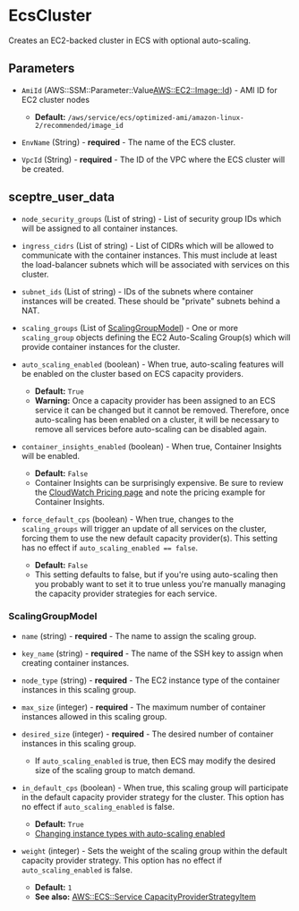 # EcsCluster
Creates an EC2-backed cluster in ECS with optional auto-scaling.

## Parameters

- `AmiId` (AWS::SSM::Parameter::Value<AWS::EC2::Image::Id>) - AMI ID for EC2 cluster nodes
  - **Default:** `/aws/service/ecs/optimized-ami/amazon-linux-2/recommended/image_id`

- `EnvName` (String) - **required** - The name of the ECS cluster.

- `VpcId` (String) - **required** - The ID of the VPC where the ECS cluster will be created.



## sceptre_user_data

- `node_security_groups` (List of string) - List of security group IDs which will be assigned to all container instances.

- `ingress_cidrs` (List of string) - List of CIDRs which will be allowed to communicate with
                       the container instances. This must include at least the
                       load-balancer subnets which will be associated with
                       services on this cluster.

- `subnet_ids` (List of string) - IDs of the subnets where container instances will be
                       created. These should be "private" subnets behind a NAT.

- `scaling_groups` (List of [ScalingGroupModel](#ScalingGroupModel)) - One or more `scaling_group` objects defining the EC2
                       Auto-Scaling Group(s) which will provide container
                       instances for the cluster.

- `auto_scaling_enabled` (boolean) - When true, auto-scaling features will be enabled on the cluster based on ECS capacity providers.
  - **Default:** `True`
  - **Warning:** Once a capacity provider has been assigned to an ECS
               service it can be changed but it cannot be removed. Therefore,
               once auto-scaling has been enabled on a cluster, it will be
               necessary to remove all services before auto-scaling can be
               disabled again.

- `container_insights_enabled` (boolean) - When true, Container Insights will be enabled.
  - **Default:** `False`
  - Container Insights can be surprisingly expensive. Be sure to
               review the [CloudWatch Pricing page](https://aws.amazon.com/cloudwatch/pricing/)
               and note the pricing example for Container Insights.

- `force_default_cps` (boolean) - When true, changes to the `scaling_groups` will trigger
                       an update of all services on the cluster, forcing them to
                       use the new default capacity provider(s). This setting
                       has no effect if `auto_scaling_enabled == false`. 
  - **Default:** `False`
  - This setting defaults to false, but if you're using auto-scaling
               then you probably want to set it to true unless you're manually
               managing the capacity provider strategies for each service.



### ScalingGroupModel

- `name` (string) - **required** - The name to assign the scaling group.

- `key_name` (string) - **required** - The name of the SSH key to assign when creating container instances.

- `node_type` (string) - **required** - The EC2 instance type of the container instances in this scaling group.

- `max_size` (integer) - **required** - The maximum number of container instances allowed in this scaling group.

- `desired_size` (integer) - **required** - The desired number of container instances in this scaling group.
  - If `auto_scaling_enabled` is true, then ECS may modify the desired size of the scaling group to match demand.

- `in_default_cps` (boolean) - When true, this scaling group will participate in the
                       default capacity provider strategy for the cluster. This
                       option has no effect if `auto_scaling_enabled` is false.
  - **Default:** `True`
  - [Changing instance types with auto-scaling enabled](EcsCluster_NodeTypeChangeWithAutoScaling.md)

- `weight` (integer) - Sets the weight of the scaling group within the default
                       capacity provider strategy. This option has no effect if
                       `auto_scaling_enabled` is false.
  - **Default:** `1`
  - **See also:** [AWS::ECS::Service CapacityProviderStrategyItem](https://docs.aws.amazon.com/AWSCloudFormation/latest/UserGuide/aws-properties-ecs-service-capacityproviderstrategyitem.html#cfn-ecs-service-capacityproviderstrategyitem-weight)

